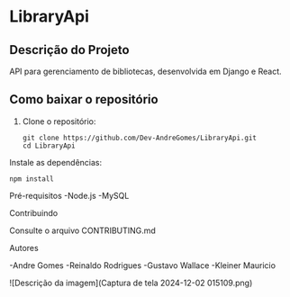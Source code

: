 # LibraryApi


## Descrição do Projeto
API para gerenciamento de bibliotecas, desenvolvida em Django e React.

## Como baixar o repositório
1. Clone o repositório:
   
       git clone https://github.com/Dev-AndreGomes/LibraryApi.git
       cd LibraryApi

Instale as dependências:

    npm install

Pré-requisitos
-Node.js
-MySQL

Contribuindo

Consulte o arquivo CONTRIBUTING.md

Autores

-Andre Gomes
-Reinaldo Rodrigues
-Gustavo Wallace
-Kleiner Mauricio


![Descrição da imagem](Captura de tela 2024-12-02 015109.png)

